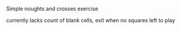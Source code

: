 Simple noughts and crosses exercise

currently lacks count of blank cells, exit when no squares left to play
